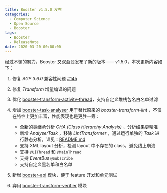 ```yaml
---
title: Booster v1.5.0 发布
categories:
  - Computer Science
  - Open Source
  - Booster
tags:
  - Booster
  - ReleaseNote
date: 2020-03-20 00:00:00
---
```


经过不懈的努力，Booster 又双叒叕发布了新的版本—— v1.5.0，本次更新内容如下：

1. 修复 *AGP 3.6.0* 兼容性问题 [#145](https://github.com/didi/booster/issues/145)
1. 修复 *Transform* 增量编译的问题
1. 优化 [booster-transform-activity-thread](https://github.com/didi/booster/blob/master/booster-transform-activity-thread)，支持自定义堆栈包名白名单过滤
1. 增加 [booster-task-analyser](https://github.com/didi/booster/blob/master/booster-task-analyser) 用于替代原来的 *booster-transform-lint* ，不仅在特性上更加丰富，性能表现也是更胜一筹：

    - 全新的类继承分析 *CHA (Class Hierarchy Analysis)* ，分析结果更精准
    - 新增 *AnalyserTask* ，移除 *LintTransformer* ，通过运行单独的 *Task* 进行静态分析，详见：[README.md](https://github.com/didi/booster/blob/master/booster-task-analyser/README.md) 
    - 支持 XML layout 分析，检测 layout 中不存在的 class，避免线上崩溃
    - 支持 `@UiThread` 和 `@MainThread`
    - 支持 *EventBus* `@Subscribe`
    - 支持自定义黑名单和白名单

1. 新增 [booster-api](https://github.com/didi/booster/blob/master/booster-api) 模块，便于 feature 开发和单元测试
1. 弃用 [booster-transform-verifier](https://github.com/didi/booster/blob/master/booster-transform-verifier) 模块
